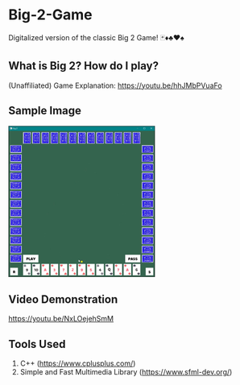# Big-2-Game

Digitalized version of the classic Big 2 Game! 🃏♦♣♥♠

## What is Big 2? How do I play?

(Unaffiliated) Game Explanation: https://youtu.be/hhJMbPVuaFo

## Sample Image

<img src="Sample.jpg" height="300"/>

## Video Demonstration

https://youtu.be/NxLOejehSmM

## Tools Used
1. C++ (https://www.cplusplus.com/)
2. Simple and Fast Multimedia Library (https://www.sfml-dev.org/)
